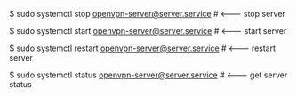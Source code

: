 $ sudo systemctl stop openvpn-server@server.service # <--- stop server

$ sudo systemctl start openvpn-server@server.service # <--- start server

$ sudo systemctl restart openvpn-server@server.service # <--- restart server

$ sudo systemctl status openvpn-server@server.service # <--- get server status
